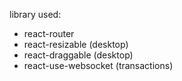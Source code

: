 library used: 
   - react-router
   - react-resizable (desktop)
   - react-draggable (desktop)
   - react-use-websocket (transactions)